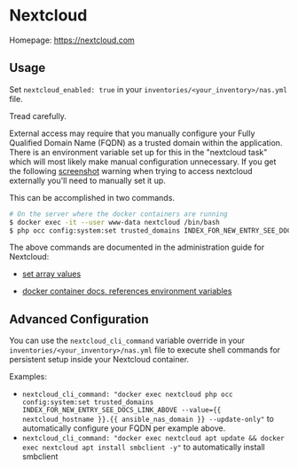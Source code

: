 # Nextcloud

Homepage: <https://nextcloud.com>

## Usage

Set `nextcloud_enabled: true` in your `inventories/<your_inventory>/nas.yml` file.

Tread carefully.

External access may require that you manually configure your Fully Qualified Domain Name (FQDN) as a trusted domain within the application.  There is an environment variable set up for this in the "nextcloud task" which will most likely make manual configuration unnecessary.  If you get the following [screenshot](https://docs.nextcloud.com/server/14/admin_manual/installation/installation_wizard.html#trusted-domains) warning when trying to access nextcloud externally you'll need to manually set it up.

This can be accomplished in two commands.

```bash
# On the server where the docker containers are running
$ docker exec -it --user www-data nextcloud /bin/bash
$ php occ config:system:set trusted_domains INDEX_FOR_NEW_ENTRY_SEE_DOCS_LINK_BELOW --value=YOUR_FQDN_HERE --update-only
```

The above commands are documented in the administration guide for Nextcloud:

* [set array values](https://docs.nextcloud.com/server/14/admin_manual/configuration_server/occ_command.html#setting-an-array-configuration-value)

* [docker container docs, references environment variables](https://github.com/nextcloud/docker)

## Advanced Configuration

You can use the `nextcloud_cli_command` variable override in your `inventories/<your_inventory>/nas.yml` file to execute shell commands for persistent setup inside your Nextcloud container. 

Examples:
- `nextcloud_cli_command: "docker exec nextcloud php occ config:system:set trusted_domains INDEX_FOR_NEW_ENTRY_SEE_DOCS_LINK_ABOVE --value={{ nextcloud_hostname }}.{{ ansible_nas_domain }} --update-only"` to automatically configure your FQDN per example above.
- `nextcloud_cli_command: "docker exec nextcloud apt update && docker exec nextcloud apt install smbclient -y"` to automatically install smbclient
